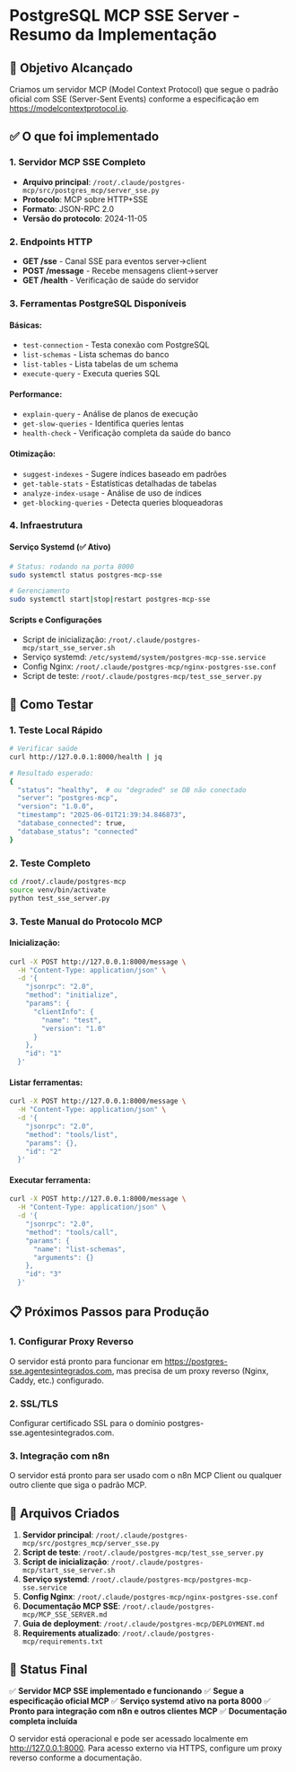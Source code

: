 # PostgreSQL MCP SSE Server - Resumo da Implementação

## 🎯 Objetivo Alcançado

Criamos um servidor MCP (Model Context Protocol) que segue o padrão oficial com SSE (Server-Sent Events) conforme a especificação em https://modelcontextprotocol.io.

## ✅ O que foi implementado

### 1. Servidor MCP SSE Completo
- **Arquivo principal**: `/root/.claude/postgres-mcp/src/postgres_mcp/server_sse.py`
- **Protocolo**: MCP sobre HTTP+SSE
- **Formato**: JSON-RPC 2.0
- **Versão do protocolo**: 2024-11-05

### 2. Endpoints HTTP
- **GET /sse** - Canal SSE para eventos server->client
- **POST /message** - Recebe mensagens client->server
- **GET /health** - Verificação de saúde do servidor

### 3. Ferramentas PostgreSQL Disponíveis

#### Básicas:
- `test-connection` - Testa conexão com PostgreSQL
- `list-schemas` - Lista schemas do banco
- `list-tables` - Lista tabelas de um schema
- `execute-query` - Executa queries SQL

#### Performance:
- `explain-query` - Análise de planos de execução
- `get-slow-queries` - Identifica queries lentas
- `health-check` - Verificação completa da saúde do banco

#### Otimização:
- `suggest-indexes` - Sugere índices baseado em padrões
- `get-table-stats` - Estatísticas detalhadas de tabelas
- `analyze-index-usage` - Análise de uso de índices
- `get-blocking-queries` - Detecta queries bloqueadoras

### 4. Infraestrutura

#### Serviço Systemd (✅ Ativo)
```bash
# Status: rodando na porta 8000
sudo systemctl status postgres-mcp-sse

# Gerenciamento
sudo systemctl start|stop|restart postgres-mcp-sse
```

#### Scripts e Configurações
- Script de inicialização: `/root/.claude/postgres-mcp/start_sse_server.sh`
- Serviço systemd: `/etc/systemd/system/postgres-mcp-sse.service`
- Config Nginx: `/root/.claude/postgres-mcp/nginx-postgres-sse.conf`
- Script de teste: `/root/.claude/postgres-mcp/test_sse_server.py`

## 🧪 Como Testar

### 1. Teste Local Rápido
```bash
# Verificar saúde
curl http://127.0.0.1:8000/health | jq

# Resultado esperado:
{
  "status": "healthy",  # ou "degraded" se DB não conectado
  "server": "postgres-mcp",
  "version": "1.0.0",
  "timestamp": "2025-06-01T21:39:34.846873",
  "database_connected": true,
  "database_status": "connected"
}
```

### 2. Teste Completo
```bash
cd /root/.claude/postgres-mcp
source venv/bin/activate
python test_sse_server.py
```

### 3. Teste Manual do Protocolo MCP

#### Inicialização:
```bash
curl -X POST http://127.0.0.1:8000/message \
  -H "Content-Type: application/json" \
  -d '{
    "jsonrpc": "2.0",
    "method": "initialize",
    "params": {
      "clientInfo": {
        "name": "test",
        "version": "1.0"
      }
    },
    "id": "1"
  }'
```

#### Listar ferramentas:
```bash
curl -X POST http://127.0.0.1:8000/message \
  -H "Content-Type: application/json" \
  -d '{
    "jsonrpc": "2.0",
    "method": "tools/list",
    "params": {},
    "id": "2"
  }'
```

#### Executar ferramenta:
```bash
curl -X POST http://127.0.0.1:8000/message \
  -H "Content-Type: application/json" \
  -d '{
    "jsonrpc": "2.0",
    "method": "tools/call",
    "params": {
      "name": "list-schemas",
      "arguments": {}
    },
    "id": "3"
  }'
```

## 📋 Próximos Passos para Produção

### 1. Configurar Proxy Reverso
O servidor está pronto para funcionar em https://postgres-sse.agentesintegrados.com, mas precisa de um proxy reverso (Nginx, Caddy, etc.) configurado.

### 2. SSL/TLS
Configurar certificado SSL para o domínio postgres-sse.agentesintegrados.com.

### 3. Integração com n8n
O servidor está pronto para ser usado com o n8n MCP Client ou qualquer outro cliente que siga o padrão MCP.

## 📁 Arquivos Criados

1. **Servidor principal**: `/root/.claude/postgres-mcp/src/postgres_mcp/server_sse.py`
2. **Script de teste**: `/root/.claude/postgres-mcp/test_sse_server.py`
3. **Script de inicialização**: `/root/.claude/postgres-mcp/start_sse_server.sh`
4. **Serviço systemd**: `/root/.claude/postgres-mcp/postgres-mcp-sse.service`
5. **Config Nginx**: `/root/.claude/postgres-mcp/nginx-postgres-sse.conf`
6. **Documentação MCP SSE**: `/root/.claude/postgres-mcp/MCP_SSE_SERVER.md`
7. **Guia de deployment**: `/root/.claude/postgres-mcp/DEPLOYMENT.md`
8. **Requirements atualizado**: `/root/.claude/postgres-mcp/requirements.txt`

## 🚀 Status Final

✅ **Servidor MCP SSE implementado e funcionando**
✅ **Segue a especificação oficial MCP**
✅ **Serviço systemd ativo na porta 8000**
✅ **Pronto para integração com n8n e outros clientes MCP**
✅ **Documentação completa incluída**

O servidor está operacional e pode ser acessado localmente em http://127.0.0.1:8000. Para acesso externo via HTTPS, configure um proxy reverso conforme a documentação.